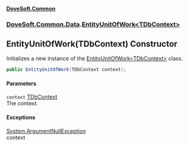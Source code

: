 #### [DoveSoft.Common](./index.md 'index')
### [DoveSoft.Common.Data](./DoveSoft-Common-Data.md 'DoveSoft.Common.Data').[EntityUnitOfWork&lt;TDbContext&gt;](./DoveSoft-Common-Data-EntityUnitOfWork-TDbContext-.md 'DoveSoft.Common.Data.EntityUnitOfWork&lt;TDbContext&gt;')
## EntityUnitOfWork(TDbContext) Constructor
Initializes a new instance of the [EntityUnitOfWork&lt;TDbContext&gt;](./DoveSoft-Common-Data-EntityUnitOfWork-TDbContext-.md 'DoveSoft.Common.Data.EntityUnitOfWork&lt;TDbContext&gt;') class.  
```csharp
public EntityUnitOfWork(TDbContext context);
```
#### Parameters
<a name='DoveSoft-Common-Data-EntityUnitOfWork-TDbContext--EntityUnitOfWork(TDbContext)-context'></a>
`context` [TDbContext](./DoveSoft-Common-Data-EntityUnitOfWork-TDbContext-.md#DoveSoft-Common-Data-EntityUnitOfWork-TDbContext--TDbContext 'DoveSoft.Common.Data.EntityUnitOfWork&lt;TDbContext&gt;.TDbContext')  
The context.  
  
#### Exceptions
[System.ArgumentNullException](https://docs.microsoft.com/en-us/dotnet/api/System.ArgumentNullException 'System.ArgumentNullException')  
context  

